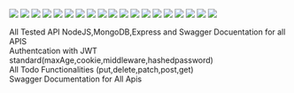 ![](Capture.PNG)
![](Capture1.PNG)
![](Capture2.PNG)
![](Capture3.PNG)
![](Capture4.PNG)
![](Capture5.PNG)
![](Capture6.PNG)
![](Capture7.PNG)
![](Capture8.PNG)
![](Capture9.PNG)
![](Capture10.PNG)
![](Capture12.PNG)
![](Capture13.PNG)
![](Capture14.PNG)
![](Capture15.PNG)
![](Capture16.PNG)
![](Capture17.PNG)
![](Capture18.PNG)
![](Capture19.PNG)



All Tested API NodeJS,MongoDB,Express and Swagger Docuentation for all APIS <br/>
Authentcation with JWT standard(maxAge,cookie,middleware,hashedpassword) <br/>
All Todo Functionalities (put,delete,patch,post,get)<br/>
Swagger Documentation for All Apis<br/>
